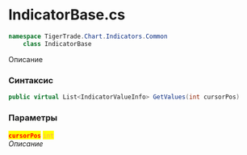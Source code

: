 
# IndicatorBase.cs
```csharp
namespace TigerTrade.Chart.Indicators.Common  
    class IndicatorBase
```

Описание

### Синтаксис
```csharp
public virtual List<IndicatorValueInfo> GetValues(int cursorPos)
```

### Параметры  
<mark style="color:red;">**`cursorPos`**</mark> <mark style="color: rgb(255, 166, 87);">`int`</mark>  
 *Описание*  
  

                    
                    